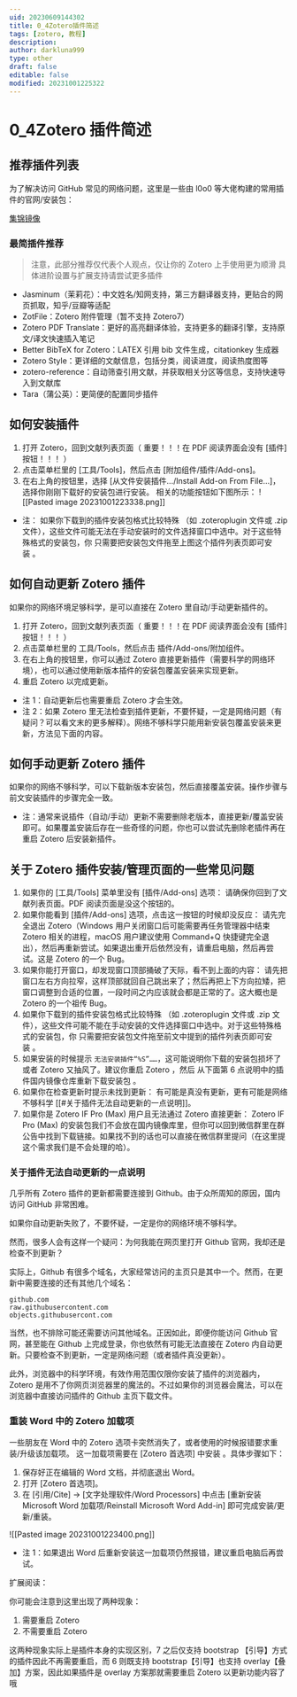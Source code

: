 ```yaml
---
uid: 20230609144302
title: 0_4Zotero插件简述
tags: [zotero, 教程]
description: 
author: darkluna999
type: other
draft: false
editable: false
modified: 20231001225322
---
```


# 0_4Zotero 插件简述

## 推荐插件列表

为了解决访问 GitHub 常见的网络问题，这里是一些由 l0o0 等大佬构建的常用插件的官网/安装包：

[集锦镜像](https://zotero-chinese.gitee.io/zotero-plugins/#/)

### 最简插件推荐

> 注意，此部分推荐仅代表个人观点，仅让你的 Zotero 上手使用更为顺滑
> 具体进阶设置与扩展支持请尝试更多插件

* Jasminum（茉莉花）：中文姓名/知网支持，第三方翻译器支持，更贴合的网页抓取，知乎/豆瓣等适配
* ZotFile：Zotero 附件管理（暂不支持 Zotero7）
* Zotero PDF Translate：更好的高亮翻译体验，支持更多的翻译引擎，支持原文/译文快速插入笔记
* Better BibTeX for Zotero：LATEX 引用 bib 文件生成，citationkey 生成器
* Zotero Style：更详细的文献信息，包括分类，阅读进度，阅读热度图等
* zotero-reference：自动筛查引用文献，并获取相关分区等信息，支持快速导入到文献库
* Tara（蒲公英）：更简便的配置同步插件

## 如何安装插件

1. 打开 Zotero，回到文献列表页面（ 重要！！！在 PDF 阅读界面会没有 [插件] 按钮！！！ ）
2. 点击菜单栏里的 [工具/Tools]，然后点击 [附加组件/插件/Add-ons]。
3. 在右上角的按钮里，选择 [从文件安装插件.../Install Add-on From File...]，选择你刚刚下载好的安装包进行安装。
    相关的功能按钮如下图所示：
![[Pasted image 20231001223338.png]]
- 注： 如果你下载到的插件安装包格式比较特殊 （如 .zoteroplugin 文件或 .zip 文件），这些文件可能无法在手动安装时的文件选择窗口中选中。对于这些特殊格式的安装包，你 只需要把安装包文件拖至上图这个插件列表页即可安装 。

## 如何自动更新 Zotero 插件

如果你的网络环境足够科学，是可以直接在 Zotero 里自动/手动更新插件的。

1. 打开 Zotero，回到文献列表页面（ 重要！！！在 PDF 阅读界面会没有 [插件] 按钮！！！ ）
2. 点击菜单栏里的 工具/Tools，然后点击 插件/Add-ons/附加组件。
3. 在右上角的按钮里，你可以通过 Zotero 直接更新插件（需要科学的网络环境），也可以通过使用新版本插件的安装包覆盖安装来实现更新。
4. 重启 Zotero 以完成更新。

- 注 1：自动更新后也需要重启 Zotero 才会生效。
- 注 2：如果 Zotero 里无法检查到插件更新，不要怀疑，一定是网络问题（有疑问？可以看文末的更多解释）。网络不够科学只能用新安装包覆盖安装来更新，方法见下面的内容。

## 如何手动更新 Zotero 插件

如果你的网络不够科学，可以下载新版本安装包，然后直接覆盖安装。操作步骤与前文安装插件的步骤完全一致。

- 注：通常来说插件（自动/手动）更新不需要删除老版本，直接更新/覆盖安装即可。如果覆盖安装后存在一些奇怪的问题，你也可以尝试先删除老插件再在重启 Zotero 后安装新插件。

## 关于 Zotero 插件安装/管理页面的一些常见问题

1. 如果你的 [工具/Tools] 菜单里没有 [插件/Add-ons] 选项： 请确保你回到了文献列表页面。PDF 阅读页面是没这个按钮的。
2. 如果你能看到 [插件/Add-ons] 选项，点击这一按钮的时候却没反应： 请先完全退出 Zotero（Windows 用户关闭窗口后可能需要再任务管理器中结束 Zotero 相关的进程，macOS 用户建议使用 Command+Q 快捷键完全退出），然后再重新尝试。如果退出重开后依然没有，请重启电脑，然后再尝试。这是 Zotero 的一个 Bug。
3. 如果你能打开窗口，却发现窗口顶部捅破了天际，看不到上面的内容： 请先把窗口左右方向拉窄，这样顶部就回自己跳出来了；然后再把上下方向拉矮，把窗口调整到合适的位置，一段时间之内应该就会都是正常的了。这大概也是 Zotero 的一个祖传 Bug。
4. 如果你下载到的插件安装包格式比较特殊 （如 .zoteroplugin 文件或 .zip 文件），这些文件可能不能在手动安装的文件选择窗口中选中。对于这些特殊格式的安装包，你 只需要把安装包文件拖至前文中提到的插件列表页即可安装 。
5. 如果安装的时候提示 `无法安装插件“%S”……`，这可能说明你下载的安装包损坏了或者 Zotero 又抽风了。建议你重启 Zotero ，然后 从下面第 6 点说明中的插件国内镜像仓库重新下载安装包 。
6. 如果你在检查更新时提示未找到更新： 有可能是真没有更新，更有可能是网络不够科学 [[#关于插件无法自动更新的一点说明]]。
7. 如果你是 Zotero IF Pro (Max) 用户且无法通过 Zotero 直接更新： Zotero IF Pro (Max) 的安装包我们不会放在国内镜像库里，但你可以回到微信群里在群公告中找到下载链接。如果找不到的话也可以直接在微信群里提问（在这里提这个需求我们是不会处理的哈）。

### 关于插件无法自动更新的一点说明

几乎所有 Zotero 插件的更新都需要连接到 Github。由于众所周知的原因，国内访问 GitHub 非常困难。

如果你自动更新失败了，不要怀疑，一定是你的网络环境不够科学。

然而，很多人会有这样一个疑问：为何我能在网页里打开 Github 官网，我却还是检查不到更新？

实际上，Github 有很多个域名，大家经常访问的主页只是其中一个。然而，在更新中需要连接的还有其他几个域名：

```
github.com
raw.githubusercontent.com
objects.githubusercont.com
```

当然，也不排除可能还需要访问其他域名。正因如此，即便你能访问 Github 官网，甚至能在 Github 上完成登录，你也依然有可能无法直接在 Zotero 内自动更新。只要检查不到更新，一定是网络问题（或者插件真没更新）。

此外，浏览器中的科学环境，有效作用范围仅限你安装了插件的浏览器内，Zotero 是用不了你网页浏览器里的魔法的。不过如果你的浏览器会魔法，可以在浏览器中直接访问插件的 Github 主页下载文件。

### 重装 Word 中的 Zotero 加载项

一些朋友在 Word 中的 Zotero 选项卡突然消失了，或者使用的时候报错要求重装/升级该加载项。 这一加载项需要在 [Zotero 首选项] 中安装 。具体步骤如下：

1. 保存好正在编辑的 Word 文档，并彻底退出 Word。
2. 打开 [Zotero 首选项]。
3. 在 [引用/Cite] -> [文字处理软件/Word Processors] 中点击 [重新安装 Microsoft Word 加载项/Reinstall Microsoft Word Add-in] 即可完成安装/更新/重装。

![[Pasted image 20231001223400.png]]

- 注 1：如果退出 Word 后重新安装这一加载项仍然报错，建议重启电脑后再尝试。

扩展阅读：

你可能会注意到这里出现了两种现象：

1. 需要重启 Zotero
2. 不需要重启 Zotero

这两种现象实际上是插件本身的实现区别，7 之后仅支持 bootstrap 【引导】方式的插件因此不再需要重启，而 6 则既支持 bootstrap【引导】也支持 overlay【叠加】方案，因此如果插件是 overlay 方案那就需要重启 Zotero 以更新功能内容了哦